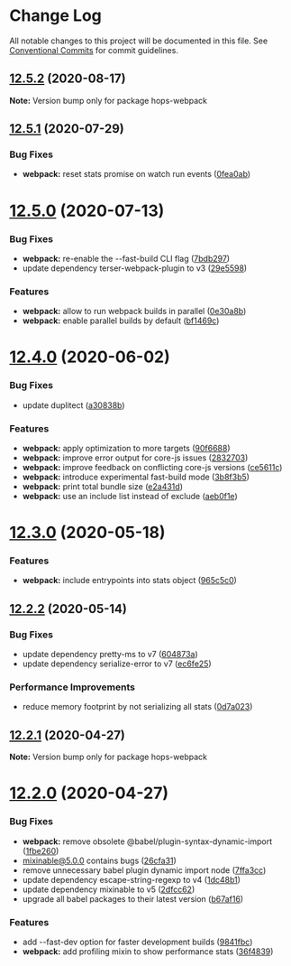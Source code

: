 # Change Log

All notable changes to this project will be documented in this file.
See [Conventional Commits](https://conventionalcommits.org) for commit guidelines.

## [12.5.2](https://github.com/xing/hops/compare/v12.5.1...v12.5.2) (2020-08-17)

**Note:** Version bump only for package hops-webpack





## [12.5.1](https://github.com/xing/hops/compare/v12.5.0...v12.5.1) (2020-07-29)


### Bug Fixes

* **webpack:** reset stats promise on watch run events ([0fea0ab](https://github.com/xing/hops/commit/0fea0abc46a102428f8d3755460c7a2f41f72624))





# [12.5.0](https://github.com/xing/hops/compare/v12.4.0...v12.5.0) (2020-07-13)


### Bug Fixes

* **webpack:** re-enable the --fast-build CLI flag ([7bdb297](https://github.com/xing/hops/commit/7bdb29743cc27b69da7b7e5f5be47f6d53ad675d))
* update dependency terser-webpack-plugin to v3 ([29e5598](https://github.com/xing/hops/commit/29e55985f2a144b66a7d2570c6cfc693771d5e08))


### Features

* **webpack:** allow to run webpack builds in parallel ([0e30a8b](https://github.com/xing/hops/commit/0e30a8bb084f4b5bc45e8b10ef7eea86508d1bd9))
* **webpack:** enable parallel builds by default ([bf1469c](https://github.com/xing/hops/commit/bf1469cebccfc209bfcc88498eb9df0fcb731843))





# [12.4.0](https://github.com/xing/hops/compare/v12.3.0...v12.4.0) (2020-06-02)


### Bug Fixes

* update duplitect ([a30838b](https://github.com/xing/hops/commit/a30838b54783c684450b060aa14186d79905a9bb))


### Features

* **webpack:** apply optimization to more targets ([90f6688](https://github.com/xing/hops/commit/90f6688a1135fd95ec49eda662aad85f1ff72d3b))
* **webpack:** improve error output for core-js issues ([2832703](https://github.com/xing/hops/commit/283270301a935b058686f424191fd85fb06ef67b))
* **webpack:** improve feedback on conflicting core-js versions ([ce5611c](https://github.com/xing/hops/commit/ce5611ccfc2797f4e64f8fa2ddfdcdf749b242f6))
* **webpack:** introduce experimental fast-build mode ([3b8f3b5](https://github.com/xing/hops/commit/3b8f3b59a2f8c201ae19dc53bafacc5b5db381b3))
* **webpack:** print total bundle size ([e2a431d](https://github.com/xing/hops/commit/e2a431dff5b818c70176f46bc10cea82ca424a4d))
* **webpack:** use an include list instead of exclude ([aeb0f1e](https://github.com/xing/hops/commit/aeb0f1e01461d8b8e79caf84b7ac0c5f7ef34c40))





# [12.3.0](https://github.com/xing/hops/compare/v12.2.2...v12.3.0) (2020-05-18)


### Features

* **webpack:** include entrypoints into stats object ([965c5c0](https://github.com/xing/hops/commit/965c5c024ec99486a086777d3aed35c4f36ee949))





## [12.2.2](https://github.com/xing/hops/compare/v12.2.1...v12.2.2) (2020-05-14)


### Bug Fixes

* update dependency pretty-ms to v7 ([604873a](https://github.com/xing/hops/commit/604873aa64f1d63c41c174cb8fa7e7ec6a900312))
* update dependency serialize-error to v7 ([ec6fe25](https://github.com/xing/hops/commit/ec6fe259cd86a5b5527c1576f69fbf6bbe07ca4f))


### Performance Improvements

* reduce memory footprint by not serializing all stats ([0d7a023](https://github.com/xing/hops/commit/0d7a0237cd79e99eebb6d15031deb0a9f41f933c))





## [12.2.1](https://github.com/xing/hops/compare/v12.2.0...v12.2.1) (2020-04-27)

**Note:** Version bump only for package hops-webpack





# [12.2.0](https://github.com/xing/hops/compare/v12.1.4...v12.2.0) (2020-04-27)


### Bug Fixes

* **webpack:** remove obsolete @babel/plugin-syntax-dynamic-import ([1fbe260](https://github.com/xing/hops/commit/1fbe2606241d8041fd620836d0353dff10e6fd0f))
* mixinable@5.0.0 contains bugs ([26cfa31](https://github.com/xing/hops/commit/26cfa31bdd2109c01e5db391269920b7796b9cad))
* remove unnecessary babel plugin dynamic import node ([7ffa3cc](https://github.com/xing/hops/commit/7ffa3cc7184a5fe9904bd9f000922a8d2551efb4))
* update dependency escape-string-regexp to v4 ([1dc48b1](https://github.com/xing/hops/commit/1dc48b15559426050dc76e6c5c469cceba8bae0f))
* update dependency mixinable to v5 ([2dfcc62](https://github.com/xing/hops/commit/2dfcc6222ee8d0cb2716e50a0dfa190f1068a835))
* upgrade all babel packages to their latest version ([b67af16](https://github.com/xing/hops/commit/b67af16071364ec8478fa323ec50230aff9558e2))


### Features

* add --fast-dev option for faster development builds ([9841fbc](https://github.com/xing/hops/commit/9841fbcc2088cabda8a91fc619ac10f93d54ee3e))
* **webpack:** add profiling mixin to show performance stats ([36f4839](https://github.com/xing/hops/commit/36f483949d122dc2e5fccf85c6b017b9741ec14e))
